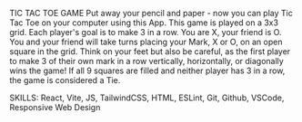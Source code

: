 TIC TAC TOE GAME
Put away your pencil and paper - now you can play Tic Tac Toe on your computer using this App. This game is played on a 3x3 grid.
Each player's goal is to make 3 in a row. You are X, your friend is O. You and your friend will take turns placing
your Mark, X or O, on an open square in the grid. Think on your feet but also be careful, as the first player to make
3 of their own mark in a row vertically, horizontally, or diagonally wins the game! If all 9 squares are filled and neither
player has 3 in a row, the game is considered a Tie.

SKILLS: React, Vite, JS, TailwindCSS, HTML, ESLint, Git, Github, VSCode, Responsive Web Design